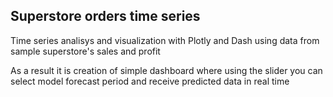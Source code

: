 ## Superstore orders time series

Time series analisys and visualization with Plotly and Dash using data from sample superstore's sales and profit

As a result it is creation of simple dashboard where using the slider you can select model forecast period and receive predicted data in real time
